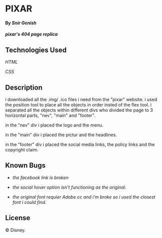 # PIXAR

#### By  **_Snir Genish_**

#### _pixar's 404 page replica_

## Technologies Used

_HTML_

_CSS_

## Description

i downloaded all the .img/ .ico files i need from the "pixar" website. i used the position tool to place all the objects in order insted of the flex tool. i separated all the objects within different divs who divided the page to 3 horizontal parts, "nev", "main" and "footer".

in the "nev" div i placed the logo and the menu.

in the "main" div i placed the pictur and the headlines.

in the "footer" div i placed the social media links, the policy links and the copyright claim.

## Known Bugs

- *the facebook link is broken*

- *the social hover option isn't functioning as the original.*

- *the original font requier Adobe cc and i'm broke so i used the closest font i could find.*

## License

&copy; Disney.

